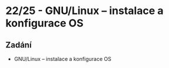 # 22/25 - GNU/Linux – instalace a konfigurace OS
## Zadání
-	GNU/Linux – instalace a konfigurace OS
